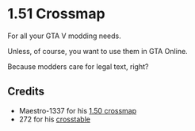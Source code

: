 # 1.51 Crossmap

For all your GTA V modding needs.

Unless, of course, you want to use them in GTA Online.

Because modders care for legal text, right?

## Credits

- Maestro-1337 for his [1.50 crossmap](https://github.com/Maestro-1337/GTA-V-1.51-Crossmap/tree/e6eb87d2f3f7a26dbb854ec58801a5cf898b94e6)
- 272 for his [crosstable](https://www.unknowncheats.me/forum/2886621-post8487.html)

